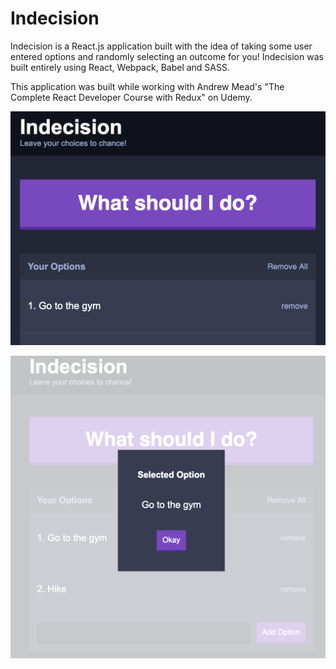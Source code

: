 # Indecision

<p> Indecision is a React.js application built with the idea of taking some user entered options and randomly selecting an outcome for you! Indecision was built entirely using React, Webpack, Babel and SASS. </p>


<p> This application was built while working with Andrew Mead's "The Complete React Developer Course with Redux" on Udemy. </p>


![Landing Screen](https://github.com/dangkevin/Indecision/blob/master/Indecision-1.png)

![Option decided](https://github.com/dangkevin/Indecision/blob/master/Indecision-2.png)

